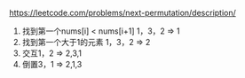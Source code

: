 https://leetcode.com/problems/next-permutation/description/  
1. 找到第一个nums[i] < nums[i+1]  1，3，2 => 1
2. 找到第一个大于1的元素 1，3，2 => 2
3. 交互1，2 => 2,3,1
4. 倒置3，1 => 2,1,3